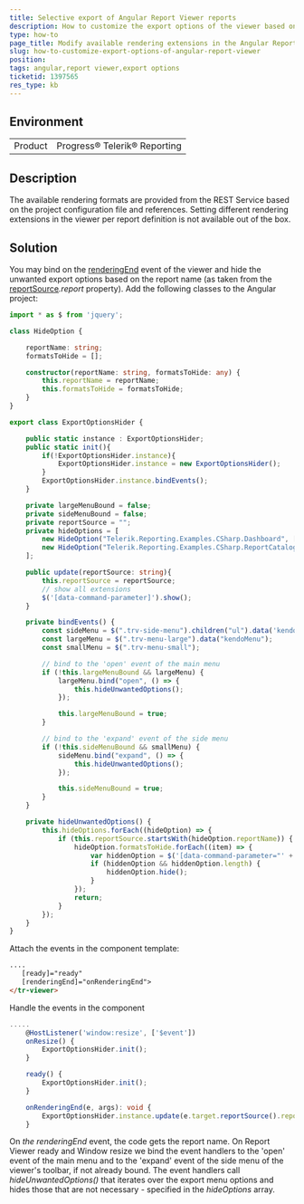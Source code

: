 ```yaml
---
title: Selective export of Angular Report Viewer reports
description: How to customize the export options of the viewer based on the report
type: how-to
page_title: Modify available rendering extensions in the Angular Report Viewer based on report name
slug: how-to-customize-export-options-of-angular-report-viewer
position: 
tags: angular,report viewer,export options
ticketid: 1397565
res_type: kb
---
```


## Environment
<table>
	<tr>
		<td>Product</td>
		<td>Progress® Telerik® Reporting</td>
	</tr>
</table>


## Description
The available rendering formats are provided from the REST Service based on the project configuration file and references. 
Setting different rendering extensions in the viewer per report definition is not available out of the box. 
  
## Solution
You may bind on the [renderingEnd](../html5-report-viewer-reportviewer-events-renderingend) event of the viewer 
and hide the unwanted export options based on the report name 
(as taken from the [reportSource](../html5-report-viewer-reportviewer-methods-reportsource)_.report_ property). 
Add the following classes to the Angular project:  

``` TypeScript
import * as $ from 'jquery';

class HideOption {

    reportName: string;
    formatsToHide = [];

    constructor(reportName: string, formatsToHide: any) {
        this.reportName = reportName;
        this.formatsToHide = formatsToHide;
    }
}

export class ExportOptionsHider {

    public static instance : ExportOptionsHider;
    public static init(){
        if(!ExportOptionsHider.instance){
            ExportOptionsHider.instance = new ExportOptionsHider();
        }
        ExportOptionsHider.instance.bindEvents();
    }

    private largeMenuBound = false;
    private sideMenuBound = false;
    private reportSource = "";
    private hideOptions = [
        new HideOption("Telerik.Reporting.Examples.CSharp.Dashboard", ["XLSX"]),
        new HideOption("Telerik.Reporting.Examples.CSharp.ReportCatalog", ["PDF", "XLSX"])
    ];

    public update(reportSource: string){
        this.reportSource = reportSource;
        // show all extensions
        $('[data-command-parameter]').show();
    }

    private bindEvents() {
        const sideMenu = $(".trv-side-menu").children("ul").data('kendoPanelBar');
        const largeMenu = $(".trv-menu-large").data("kendoMenu");
        const smallMenu = $(".trv-menu-small");

        // bind to the 'open' event of the main menu
        if (!this.largeMenuBound && largeMenu) {
            largeMenu.bind("open", () => {
                this.hideUnwantedOptions();
            });

            this.largeMenuBound = true;
        }

        // bind to the 'expand' event of the side menu
        if (!this.sideMenuBound && smallMenu) {
            sideMenu.bind("expand", () => {
                this.hideUnwantedOptions();
            });

            this.sideMenuBound = true;
        }
    }

    private hideUnwantedOptions() {
        this.hideOptions.forEach((hideOption) => {
            if (this.reportSource.startsWith(hideOption.reportName)) {
                hideOption.formatsToHide.forEach((item) => {
                    var hiddenOption = $('[data-command-parameter="' + item + '"]');
                    if (hiddenOption && hiddenOption.length) {
                        hiddenOption.hide();
                    }
                });
                return;
            }
        });
    }
}
```
 Attach the events in the component template:
 ``` Html
 ....
    [ready]="ready"
    [renderingEnd]="onRenderingEnd">
</tr-viewer>
```

Handle the events in the component
``` TypeScript
.....
    @HostListener('window:resize', ['$event'])
    onResize() {
        ExportOptionsHider.init();  
    }

    ready() {
        ExportOptionsHider.init();
    }

    onRenderingEnd(e, args): void {
        ExportOptionsHider.instance.update(e.target.reportSource().report);
    }
```
On _the renderingEnd_ event, the code gets the report name. On Report Viewer ready and Window resize we bind the event handlers to the 'open' event of the main menu and to the 'expand' event of the side menu of the viewer's toolbar, if not already bound. The event handlers call _hideUnwantedOptions()_ that iterates over the export menu options and hides those that are not necessary - specified in the _hideOptions_ array.
